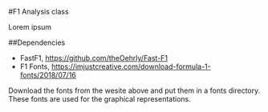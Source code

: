 #F1 Analysis class

Lorem ipsum

##Dependencies
- FastF1, https://github.com/theOehrly/Fast-F1
- F1 Fonts, https://imjustcreative.com/download-formula-1-fonts/2018/07/16

Download the fonts from the wesite above and put them in a fonts directory.
These fonts are used for the graphical representations.